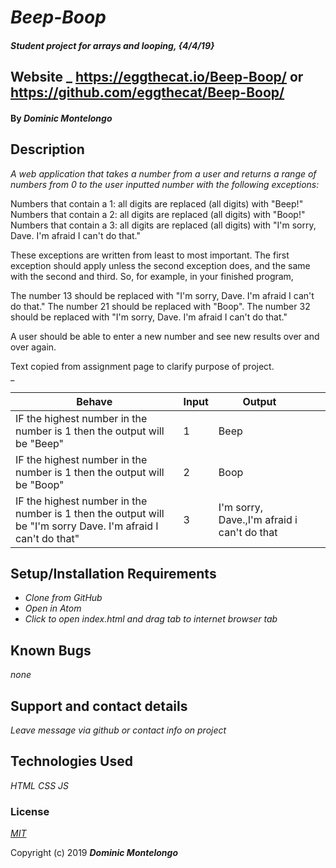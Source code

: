 # _Beep-Boop_

#### _Student project for arrays and looping, {4/4/19}_

## Website _ https://eggthecat.io/Beep-Boop/ or https://github.com/eggthecat/Beep-Boop/

#### By _**Dominic Montelongo**_

## Description

_A web application that takes a number from a user and returns a range of numbers from 0 to the user inputted number with the following exceptions:_

Numbers that contain a 1: all digits are replaced (all digits) with "Beep!"
Numbers that contain a 2: all digits are replaced (all digits) with "Boop!"
Numbers that contain a 3: all digits are replaced (all digits) with "I'm sorry, Dave. I'm afraid I can't do that."

These exceptions are written from least to most important. The first exception should apply unless the second exception does, and the same with the second and third. So, for example, in your finished program,

The number 13 should be replaced with "I'm sorry, Dave. I'm afraid I can't do that."
The number 21 should be replaced with "Boop".
The number 32 should be replaced with "I'm sorry, Dave. I'm afraid I can't do that."

A user should be able to enter a new number and see new results over and over again.

Text copied from assignment page to clarify purpose of project.  
_

| Behave                                                                                                         | Input | Output                                      |   |   |
|----------------------------------------------------------------------------------------------------------------|-------|---------------------------------------------|---|---|
| IF the highest number in the number is 1 then the output will be "Beep"                                        | 1     | Beep                                        |   |   |
| IF the highest number in the number is 1 then the output will be "Boop"                                        | 2     | Boop                                        |   |   |
| IF the highest number in the number is 1 then the output will be "I'm sorry Dave.  I'm afraid I can't do that" | 3     | I'm sorry, Dave.,I'm afraid i can't do that |   |   |

## Setup/Installation Requirements

* _Clone from GitHub_
* _Open in Atom_
* _Click to open index.html and drag tab to internet browser tab_


## Known Bugs

_none_

## Support and contact details

_Leave message via github or contact info on project_

## Technologies Used

_HTML CSS JS_

### License

*[MIT](https://choosealicense.com/licenses/mit/)*

Copyright (c) 2019 **_Dominic Montelongo_**
